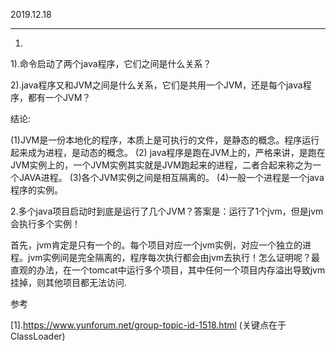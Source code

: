 2019.12.18

---



1.

1).命令启动了两个java程序，它们之间是什么关系？

2).java程序又和JVM之间是什么关系，它们是共用一个JVM，还是每个java程序，都有一个JVM？

结论:

(1)JVM是一份本地化的程序，本质上是可执行的文件，是静态的概念。程序运行起来成为进程，是动态的概念。
(2) java程序是跑在JVM上的，严格来讲，是跑在JVM实例上的，一个JVM实例其实就是JVM跑起来的进程，二者合起来称之为一个JAVA进程。
(3)各个JVM实例之间是相互隔离的。
(4)一般一个进程是一个java程序的实例。



2.多个java项目启动时到底是运行了几个JVM？答案是：运行了1个jvm，但是jvm会执行多个实例！

​	首先，jvm肯定是只有一个的。每个项目对应一个jvm实例，对应一个独立的进程。jvm实例间是完全隔离的，程序每次执行都会由jvm去执行！怎么证明呢？最直观的办法，在一个tomcat中运行多个项目，其中任何一个项目内存溢出导致jvm挂掉，则其他项目都无法访问.

参考

[1].https://www.yunforum.net/group-topic-id-1518.html  (关键点在于ClassLoader)